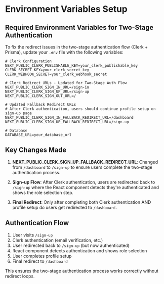 # Environment Variables Setup

## Required Environment Variables for Two-Stage Authentication

To fix the redirect issues in the two-stage authentication flow (Clerk + Prisma), update your `.env` file with the following variables:

```env
# Clerk Configuration
NEXT_PUBLIC_CLERK_PUBLISHABLE_KEY=your_clerk_publishable_key
CLERK_SECRET_KEY=your_clerk_secret_key
CLERK_WEBHOOK_SECRET=your_clerk_webhook_secret

# Clerk Redirect URLs - Updated for Two-Stage Auth Flow
NEXT_PUBLIC_CLERK_SIGN_IN_URL=/sign-in
NEXT_PUBLIC_CLERK_SIGN_UP_URL=/sign-up
NEXT_PUBLIC_CLERK_SIGN_OUT_URL=/

# Updated Fallback Redirect URLs
# After Clerk authentication, users should continue profile setup on sign-up page
NEXT_PUBLIC_CLERK_SIGN_IN_FALLBACK_REDIRECT_URL=/dashboard
NEXT_PUBLIC_CLERK_SIGN_UP_FALLBACK_REDIRECT_URL=/sign-up

# Database
DATABASE_URL=your_database_url
```

## Key Changes Made

1. **NEXT_PUBLIC_CLERK_SIGN_UP_FALLBACK_REDIRECT_URL**: Changed from `/dashboard` to `/sign-up` to ensure users complete the two-stage authentication process.

2. **Sign-up Flow**: After Clerk authentication, users are redirected back to `/sign-up` where the React component detects they're authenticated and shows the role selection step.

3. **Final Redirect**: Only after completing both Clerk authentication AND profile setup do users get redirected to `/dashboard`.

## Authentication Flow

1. User visits `/sign-up`
2. Clerk authentication (email verification, etc.)
3. User redirected back to `/sign-up` (but now authenticated)
4. React component detects authentication and shows role selection
5. User completes profile setup
6. Final redirect to `/dashboard`

This ensures the two-stage authentication process works correctly without redirect loops.
